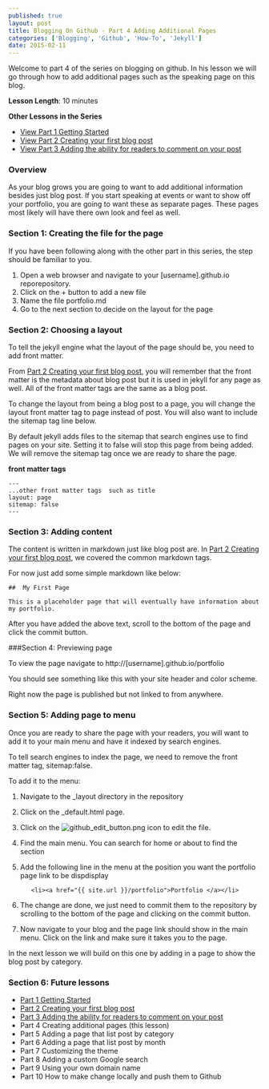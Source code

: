 ```yaml
---
published: true
layout: post 
title: Blogging On Github - Part 4 Adding Additional Pages 
categories: ['Blogging', 'Github', 'How-To', 'Jekyll']
date: 2015-02-11  
---
```


Welcome to part 4 of the series on blogging on  github.  In his lesson we will go through how to add additional pages such as the speaking page on this blog.
 
**Lesson Length**: 10 minutes
 
**Other Lessons in the Series**

* [View Part 1 Getting Started]({{site.url}}/blogging-on-github-part-1/)
* [View Part 2 Creating your first blog post]({{site.url}}/blogging-on-github-part-2-your-first-post/)
* [View Part 3 Adding the ability for readers to comment on your post]({{site.url}}/blogging-on-github-part-3-adding-comments/)

### Overview 

As your blog grows you are going to want to add additional information besides  just blog post.  If you start speaking at events or want to show off your portfolio, you are going to want these as separate pages.  These pages  most  likely will have there own look and feel as well.

### Section 1: Creating the file for the page 

If you have been following along with the other part in this series,  the step should be familiar to you.  

1. Open a web browser and navigate to your [username].github.io reporepository.
2. Click on the + button to add a new file
3.  Name the file portfolio.md
4.  Go to the next section to decide on the layout for the page 

### Section 2: Choosing a layout 

To tell the jekyll engine what the layout of the page should be, you need to add front matter. 

From  [ Part 2 Creating your first blog post](http://digitaldrummerj.me/blogging-on-github-part-2-your-first-post/), you will remember that the front matter is the metadata about blog post but it is used in jekyll  for any page as well.  All of the front matter tags are the same as a blog post.

To change the layout from being a blog post to a page, you will change the layout front matter tag to page instead of post.  You will also want to include the sitemap tag line below.  

By default jekyll  adds files to the sitemap that search engines use to find pages on your site.  Setting  it to false will stop this page from being added.  We will remove the sitemap tag once we  are ready to share the page. 

**front  matter tags**

	---
	...other front matter tags  such as title
	layout: page
	sitemap: false 
	---
	
### Section 3: Adding content 

The content is written in markdown just like blog post are.   In  [ Part 2 Creating your first blog post](http://digitaldrummerj.me/blogging-on-github-part-2-your-first-post/), we covered the common markdown tags.

For now just add some simple markdown like below:

	## 	My First Page 
	
	This is a placeholder page that will eventually have information about my portfolio.  

After you have added the above text, scroll to the bottom of the page and click the commit button.

###Section 4: Previewing page 

To  view the page navigate to http://[username].github.io/portfolio

You should see something like this with your site header and color scheme.

Right now the page is published but not linked to from anywhere.

### Section 5: Adding page to menu 

Once  you are ready to share the page with your readers, you will want to add it to your main menu and have it indexed by search engines.

To tell search engines to index the page, we need to remove the front matter tag, sitemap:false.

To add it to the menu:

1. Navigate to the _layout directory in the repository 
2. Click on the _default.html page.  
3. Click on the ![github_edit_button.png](github_edit_button.png) icon to edit the file.
4. Find the main menu.  You can search for home or about to find the section 
5. Add the following line in the menu at the position you want the portfolio page link to be dispdisplay
	
          <li><a href="{{ site.url }}/portfolio">Portfolio </a></li>
          
6. The change are done, we just need to commit them to the repository by scrolling to the bottom of the page and clicking on the commit button.  
7. Now navigate to your blog and the page link should show in the main menu.  Click  on the link and make sure it takes you to the page. 

In the next lesson we will build on this one by adding in a page to show the blog post by category.   

### Section 6:  Future lessons

* [Part 1 Getting Started]({{site.url}}/blogging-on-github-part-1/)
* [Part 2 Creating your first blog post]({{site.url}}/blogging-on-github-part-2-your-first-post/)
* [Part 3 Adding the ability for readers to comment on your post]({{site.url}}/blogging-on-github-part-3-adding-comments/)
* Part 4 Creating additional pages (this lesson)
* Part 5 Adding a page that list post by category
* Part 6 Adding a page that list post by month
* Part 7 Customizing the theme
* Part 8 Adding a custom Google search
* Part 9 Using your own domain name
* Part 10 How to make change locally and push them to Github